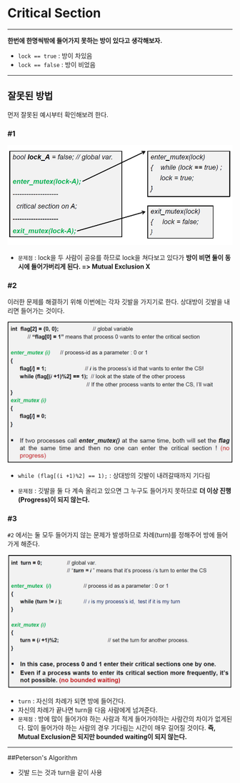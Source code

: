 # Critical Section

---
**한번에 한명씩밖에 들어가지 못하는 방이 있다고 생각해보자.**

- `lock == true` : 방이 차있음
- `lock == false` : 방이 비었음


---
## 잘못된 방법

먼저   잘못된 예시부터 확인해보려 한다.


### #1
![wrong_version_1](./img/wrong_version_1.png)

- `문제점` : lock을 두 사람이 공유를 하므로  lock을 쳐다보고 있다가 **방이 비면 둘이 동시에 들어가버리게 된다.  => Mutual Exclusion X**


### #2
이러한 문제를 해결하기 위해 이번에는 각자 깃발을 가지기로 한다. 상대방이 깃발을 내리면 들어가는 것이다.

![wrong_version_2](./img/wrong_version_2.png)
-	`while (flag[(i +1)%2] == 1);` : 상대방의 깃발이 내려갈때까지 기다림

- `문제점` : 깃발을 둘 다 계속 올리고 있으면 그 누구도 들어가지 못하므로 **더 이상 진행(Progress)이 되지 않는다.**


### #3
 `#2` 에서는 둘 모두 들어가지 않는 문제가 발생하므로 차례(turn)를 정해주어 방에 들어가게 해준다.

![wrong_version_3](./img/wrong_version_3.png)
- `turn` : 자신의 차례가 되면 방에 들어간다.
- 자신의 차례가 끝나면 turn을 다음 사람에게 넘겨준다.
- `문제점` : 방에 많이 들어가야 하는 사람과 적게 들어가야하는 사람간의 차이가 없게된다. 많이 들어가야 하는 사람의 경우 기다림는 시간이 매우 길어질 것이다. **즉, Mutual Exclusion은 되지만 bounded waiting이 되지 않는다.**
----
##Peterson's Algorithm

- 깃발 드는 것과 turn을 같이 사용
